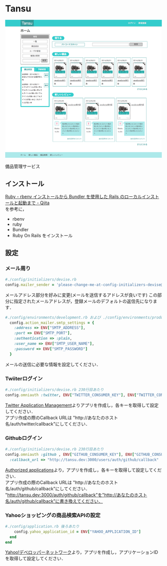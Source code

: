 # Tansu
![動作画面](./screenshot.png)

備品管理サービス
## インストール
[Ruby - rbenv インストールから Bundler を使用した Rails のローカルインストールと起動まで - Qiita](http://qiita.com/egopro/items/aba12261c053eecd6d19)  
を参考に，
- rbenv
- ruby
- Bundler
- Ruby On Rails
をインストール

## 設定
### メール周り
```ruby
#./config/initializers/devise.rb  
config.mailer_sender = 'please-change-me-at-config-initializers-devise@example.com'  
```
メールアドレス部分を好みに変更(メールを送信するアドレスが良いです)
この部分に指定されたメールアドレスが，登録メールのデフォルトの返信先になります．
```ruby
#./config/environments/development.rb および ./config/environments/production.rb の末尾あたり
  config.action_mailer.smtp_settings = {
    :address => ENV["SMTP_ADDRESS"],
    :port => ENV["SMTP_PORT"],
    :authentication => :plain,
    :user_name => ENV["SMTP_USER_NAME"],
    :password => ENV["SMTP_PASSWORD"]
  }
```
メールの送信に必要な情報を設定してください．

### Twiiterログイン
```ruby
#./config/initializers/devise.rb 230行目あたり  
config.omniauth :twitter, ENV["TWITTER_CONSUMER_KEY"], ENV["TWITTER_CONSUMER_SECRET"]
```
[Twitter Application Management](https://apps.twitter.com/)よりアプリを作成し，各キーを取得して設定してください．  
アプリ作成の際のCallback URLは "http://あなたのホスト名/auth/twitter/callback"にしてください．

### Githubログイン
```ruby
#./config/initializers/devise.rb 230行目あたり  
config.omniauth :github , ENV["GITHUB_CONSUMER_KEY"], ENV["GITHUB_CONSUMER_SECRET"],
  :callback_url => "http://tansu.dev:3000/users/auth/github/callback"
```
[Authorized applications](https://github.com/settings/applications)より，アプリを作成し，各キーを取得して設定してください．  
アプリ作成の際のCallback URLは "http://あなたのホスト名/auth/github/callback"にしてください．  
"http://tansu.dev:3000/auth/github/callback"を"http://あなたのホスト名/auth/github/callback"に書き換えてください．

### Yahooショッピングの商品検索APIの設定
```ruby
#./config/application.rb 後ろあたり
    config.yahoo_application_id = ENV["YAHOO_APPLICATION_ID"]
  end
end
```
[Yahoo!デベロッパーネットワーク](http://developer.yahoo.co.jp/)より，アプリを作成し，アプリケーションIDを取得して設定してください．
